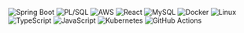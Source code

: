 ![Spring Boot](https://img.shields.io/badge/Spring_Boot-%236DB33F.svg?&style=for-the-badge&logo=spring-boot&logoColor=white)
![PL/SQL](https://img.shields.io/badge/PL%2FSQL-%23F80000.svg?&style=for-the-badge&logo=oracle&logoColor=white)
![AWS](https://img.shields.io/badge/AWS-%23FF9900.svg?&style=for-the-badge&logo=amazon-aws&logoColor=white)
![React](https://img.shields.io/badge/React-%2361DAFB.svg?&style=for-the-badge&logo=react&logoColor=black)  <!-- React badge -->
![MySQL](https://img.shields.io/badge/MySQL-%234479A1.svg?&style=for-the-badge&logo=mysql&logoColor=white)  <!-- MySQL badge -->
![Docker](https://img.shields.io/badge/Docker-%232496ED.svg?&style=for-the-badge&logo=docker&logoColor=white)  <!-- Docker badge -->
![Linux](https://img.shields.io/badge/Linux-%23FCC624.svg?&style=for-the-badge&logo=linux&logoColor=black)  <!-- Linux badge -->
![TypeScript](https://img.shields.io/badge/TypeScript-%232B7489.svg?&style=for-the-badge&logo=typescript&logoColor=white)  <!-- TypeScript badge -->
![JavaScript](https://img.shields.io/badge/JavaScript-%23F7DF1E.svg?&style=for-the-badge&logo=javascript&logoColor=black)  <!-- JavaScript badge -->
![Kubernetes](https://img.shields.io/badge/Kubernetes-%23326CE5.svg?&style=for-the-badge&logo=kubernetes&logoColor=white)  <!-- Kubernetes badge -->
![GitHub Actions](https://img.shields.io/badge/GitHub_Actions-%232671E5.svg?&style=for-the-badge&logo=github-actions&logoColor=white)  <!-- GitHub Actions badge -->
